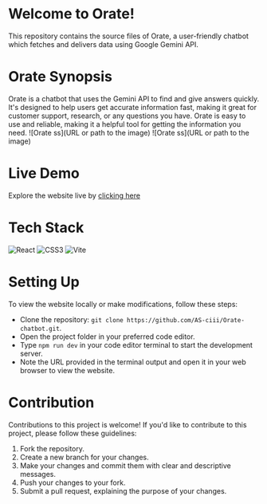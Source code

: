 # Welcome to Orate!
This repository contains the source files of Orate, a user-friendly chatbot which fetches and delivers data using Google Gemini API.

# Orate Synopsis
Orate is a chatbot that uses the Gemini API to find and give answers quickly. It's designed to help users get accurate information fast, making it great for customer support, research, or any questions you have. Orate is easy to use and reliable, making it a helpful tool for getting the information you need.
![Orate ss](URL or path to the image)
![Orate ss](URL or path to the image)

# Live Demo
Explore the website live by [clicking here](https://orate-ai-chatbot.netlify.app)

# Tech Stack
![React](https://img.shields.io/badge/react-%2320232a.svg?style=for-the-badge&logo=react&logoColor=%2361DAFB) ![CSS3](https://img.shields.io/badge/CSS3-1572B6?style=for-the-badge&logo=css3&logoColor=white) 
![Vite](https://img.shields.io/badge/vite-%23646CFF.svg?style=for-the-badge&logo=vite&logoColor=white)

# Setting Up
To view the website locally or make modifications, follow these steps:

- Clone the repository: `git clone https://github.com/AS-ciii/Orate-chatbot.git`.
- Open the project folder in your preferred code editor.
- Type `npm run dev` in your code editor terminal to start the development server.
- Note the URL provided in the terminal output and open it in your web browser to view the website.

# Contribution
Contributions to this project is welcome! If you'd like to contribute to this project, please follow these guidelines:

1. Fork the repository.
2. Create a new branch for your changes.
3. Make your changes and commit them with clear and descriptive messages.
4. Push your changes to your fork.
5. Submit a pull request, explaining the purpose of your changes.
